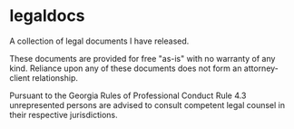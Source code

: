 # legaldocs
A collection of legal documents I have released.

These documents are provided for free "as-is" with no warranty of any kind.
Reliance upon any of these documents does not form an attorney-client relationship.

Pursuant to the Georgia Rules of Professional Conduct Rule 4.3 unrepresented persons are advised to consult competent legal counsel in their respective jurisdictions.
